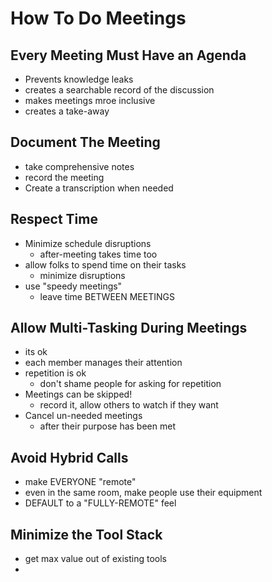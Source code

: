 # How To Do Meetings
## Every Meeting Must Have an Agenda
- Prevents knowledge leaks
- creates a searchable record of the discussion
- makes meetings mroe inclusive
- creates a take-away

## Document The Meeting
- take comprehensive notes
- record the meeting
- Create a transcription when needed

## Respect Time
- Minimize schedule disruptions
  - after-meeting takes time too
- allow folks to spend time on their tasks
  - minimize disruptions
- use "speedy meetings"
  - leave time BETWEEN MEETINGS

## Allow Multi-Tasking During Meetings
- its ok
- each member manages their attention
- repetition is ok
  - don't shame people for asking for repetition
- Meetings can be skipped!
  - record it, allow others to watch if they want
- Cancel un-needed meetings
  - after their purpose has been met

## Avoid Hybrid Calls
- make EVERYONE "remote"
- even in the same room, make people use their equipment
- DEFAULT to a "FULLY-REMOTE" feel


## Minimize the Tool Stack
- get max value out of existing tools
- 